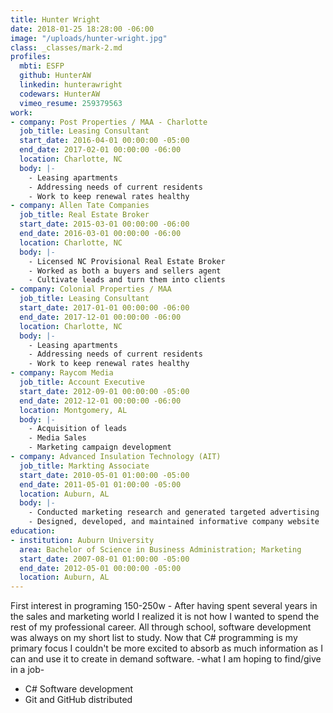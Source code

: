 ```yaml
---
title: Hunter Wright
date: 2018-01-25 18:28:00 -06:00
image: "/uploads/hunter-wright.jpg"
class: _classes/mark-2.md
profiles:
  mbti: ESFP
  github: HunterAW
  linkedin: hunterawright
  codewars: HunterAW
  vimeo_resume: 259379563
work:
- company: Post Properties / MAA - Charlotte
  job_title: Leasing Consultant
  start_date: 2016-04-01 00:00:00 -05:00
  end_date: 2017-02-01 00:00:00 -06:00
  location: Charlotte, NC
  body: |-
    - Leasing apartments
    - Addressing needs of current residents
    - Work to keep renewal rates healthy
- company: Allen Tate Companies
  job_title: Real Estate Broker
  start_date: 2015-03-01 00:00:00 -06:00
  end_date: 2016-03-01 00:00:00 -06:00
  location: Charlotte, NC
  body: |-
    - Licensed NC Provisional Real Estate Broker
    - Worked as both a buyers and sellers agent
    - Cultivate leads and turn them into clients
- company: Colonial Properties / MAA
  job_title: Leasing Consultant
  start_date: 2017-01-01 00:00:00 -06:00
  end_date: 2017-12-01 00:00:00 -06:00
  location: Charlotte, NC
  body: |-
    - Leasing apartments
    - Addressing needs of current residents
    - Work to keep renewal rates healthy
- company: Raycom Media
  job_title: Account Executive
  start_date: 2012-09-01 00:00:00 -05:00
  end_date: 2012-12-01 00:00:00 -06:00
  location: Montgomery, AL
  body: |-
    - Acquisition of leads
    - Media Sales
    - Marketing campaign development
- company: Advanced Insulation Technology (AIT)
  job_title: Markting Associate
  start_date: 2010-05-01 01:00:00 -05:00
  end_date: 2011-05-01 01:00:00 -05:00
  location: Auburn, AL
  body: |-
    - Conducted marketing research and generated targeted advertising
    - Designed, developed, and maintained informative company website
education:
- institution: Auburn University
  area: Bachelor of Science in Business Administration; Marketing
  start_date: 2007-08-01 01:00:00 -05:00
  end_date: 2012-05-01 00:00:00 -05:00
  location: Auburn, AL
---
```


First interest in programing 150-250w - After having spent several years in the sales and marketing world I realized it is not how I wanted to spend the rest of my professional career. All through school, software development was always on my short list to study. Now that C# programming is my primary focus I couldn't be more excited to absorb as much information as I can and use it to create in demand software. -what I am hoping to find/give in a job-

- C# Software development
- Git and GitHub distributed

